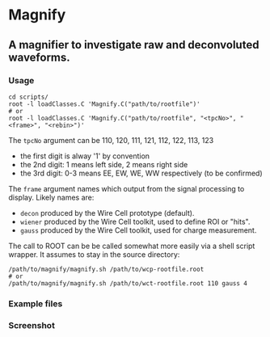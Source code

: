 # Magnify

## A magnifier to investigate raw and deconvoluted waveforms.

### Usage

```
cd scripts/
root -l loadClasses.C 'Magnify.C("path/to/rootfile")'
# or
root -l loadClasses.C 'Magnify.C("path/to/rootfile", "<tpcNo>", "<frame>", "<rebin>")'
```

The `tpcNo` argument can be 110, 120, 111, 121, 112, 122, 113, 123 
- the first digit is alway '1' by convention
- the 2nd digit: 1 means left side, 2 means right side
- the 3rd digit: 0-3 means EE, EW, WE, WW respectively (to be confirmed)

The `frame` argument names which output from the signal processing to display.  Likely names are:

- `decon` produced by the Wire Cell prototype (default).
- `wiener` produced by the Wire Cell toolkit, used to define ROI or "hits".
- `gauss` produced by the Wire Cell toolkit, used for charge measurement.

The call to ROOT can be be called somewhat more easily via a shell
script wrapper.  It assumes to stay in the source directory:

```
/path/to/magnify/magnify.sh /path/to/wcp-rootfile.root
# or
/path/to/magnify/magnify.sh /path/to/wct-rootfile.root 110 gauss 4
```

### Example files

<!-- An example ROOT file of waveforms can be found at http://www.phy.bnl.gov/xqian/talks/wire-cell/2D_display_3455_0_0.root

If one omits the file name, a dialog will open to let user select the file: -->


### Screenshot

<!-- ![screenshot](data/screenshot.png?raw=true "Screenshot") -->
